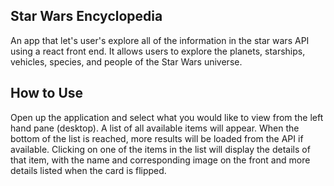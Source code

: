 ## Star Wars Encyclopedia

An app that let's user's explore all of the information in the star wars API using a react front end. It allows users to explore the planets, starships, vehicles, species, and people of the Star Wars universe.

## How to Use

Open up the application and select what you would like to view from the left hand pane (desktop). A list of all available items will appear. When the bottom of the list is reached, more results will be loaded from the API if available. Clicking on one of the items in the list will display the details of that item, with the name and corresponding image on the front and more details listed when the card is flipped.